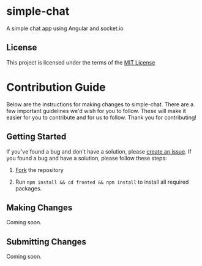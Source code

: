# simple-chat
A simple chat app using Angular and socket.io

## License

This project is licensed under the terms of the [MIT License](LICENSE)

# Contribution Guide
Below are the instructions for making changes to simple-chat. There are a few important guidelines we'd wish for you to follow.
These will make it easier for you to contribute and for us to follow. Thank you for contributing!

## Getting Started
If you've found a bug and don't have a solution, please [create an issue](https://github.com/mbrandau/simple-chat/issues/new).
If you found a bug and have a solution, please follow these steps:

1. [Fork](https://github.com/mbrandau/simple-chat/fork) the repository

2. Run `npm install && cd fronted && npm install` to install all required packages.

## Making Changes
Coming soon.

## Submitting Changes
Coming soon.
